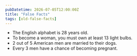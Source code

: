 ```yaml
---
pubDatetime: 2026-07-05T12:00:00Z
title: "False Facts"
tags: [old-false-facts]
---
```


- The English alphabet is 28 years old.
- To become a woman, you must own at least 13 light bulbs.
- 2 out of 5 American men are married to their dogs.
- Every 3 men have a chance of becoming pregnant.
